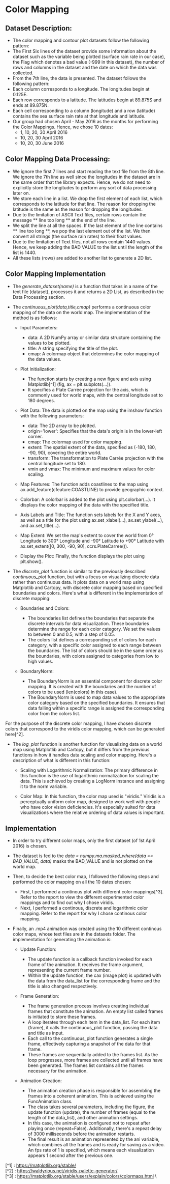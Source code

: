 # Color Mapping

## Dataset Description:

- The color mapping and contour plot datasets follow the following pattern:
- The First Six lines of the dataset provide some information about the dataset such as the variable being plotted (surface rain rate in our case), the Flag which denotes a bad value (-999 in this dataset), the number of rows and columns in the dataset and the date on which the data was collected.
- From the 7th line, the data is presented. The dataset follows the following pattern:
- Each column corresponds to a longitude. The longitudes begin at 0.125E.
- Each row corresponds to a latitude. The latitudes begin at 89.875S and ends at 89.875N.
- Each cell corresponding to a column (longitude) and a row (latitude) contains the sea surface rain rate at that longitude and latitude.
- Our group had chosen April - May 2016 as the months for performing the Color Mappings. Hence, we chose 10 dates: 
    - 1, 10, 20, 30 April 2016
    - 10, 20, 30 April 2016
    - 10, 20, 30 June 2016 

## Color Mapping Data Processing: 

- We ignore the first 7 lines and start reading the text file from the 8th line. We ignore the 7th line as well since the longitudes in the dataset are in the same order that the library expects. Hence, we do not need to explicitly store the longitudes to perform any sort of data processing later on.
- We store each line in a list. We drop the first element of each list, which corresponds to the latitude for that line. The reason for dropping the latitude is the same as the reason for dropping the longitudes. 
- Due to the limitation of ASCII Text files, certain rows contain the message ** line too long ** at the end of the line.
- We split the line at all the spaces. If the last element of the line contains ** line too long **, we pop the last element out of the list. We then convert all strings (the surface rain rates) to their float values. 
- Due to the limitation of Text files, not all rows contain 1440 values. Hence, we keep adding the BAD VALUE to the list until the length of the list is 1440. 
- All these lists (rows) are added to another list to generate a 2D list.

## Color Mapping Implementation

- The *generate_dataset(name)* is a function that takes in a name of the text file (dataset), processes it and returns a 2D List, as described in the Data Processing section.

- The *continuous_plot(data,title,cmap)* performs a continuous color mapping of the data on the world map. The implementation of the method is as follows:

    - Input Parameters:
        - data: A 2D NumPy array or similar data structure containing the values to be plotted.
        - title: A string specifying the title of the plot.
        - cmap: A colormap object that determines the color mapping of the data values.

    - Plot Initialization:
        - The function starts by creating a new figure and axis using Matplotlib[^1] (fig, ax = plt.subplots(...)).
        - It specifies a Plate Carrée projection for the axis, which is commonly used for world maps, with the central longitude set to 180 degrees.

    - Plot Data: The data is plotted on the map using the imshow function with the following parameters:
        - data: The 2D array to be plotted.
        - origin='lower': Specifies that the data's origin is in the lower-left corner.
        - cmap: The colormap used for color mapping.
        - extent: The spatial extent of the data, specified as (-180, 180, -90, 90), covering the entire world.
        - transform: The transformation to Plate Carrée projection with the central longitude set to 180.
        - vmin and vmax: The minimum and maximum values for color scaling.

    - Map Features: The function adds coastlines to the map using ax.add_feature(cfeature.COASTLINE) to provide geographic context.

    - Colorbar: A colorbar is added to the plot using plt.colorbar(...). It displays the color mapping of the data with the specified title.

    - Axis Labels and Title: The function sets labels for the X and Y axes, as well as a title for the plot using ax.set_xlabel(...), ax.set_ylabel(...), and ax.set_title(...).

    - Map Extent: We set the map's extent to cover the world from 0&deg; Longitude to 300&deg; Longitude and -90&deg; Latitude to +90&deg; Latitude with ax.set_extent([0, 300, -90, 90], ccrs.PlateCarree()).

    - Display the Plot: Finally, the function displays the plot using plt.show().

- The *discrete_plot* function is similar to the previously described *continuous_plot* function, but with a focus on visualizing discrete data rather than continuous data. It plots data on a world map using Matplotlib and Cartopy, with discrete color mapping based on specified boundaries and colors. Here's what is different in the implementation of discrete mapping:

    - Boundaries and Colors:
        - The boundaries list defines the boundaries that separate the discrete intervals for data visualization. These boundaries determine the range for each color category. We set the values to between 0 and 0.5, with a step of 0.05.
        - The colors list defines a corresponding set of colors for each category, with a specific color assigned to each range between the boundaries. The list of colors should be in the same order as the boundaries, with colors assigned to categories from low to high values.

    - BoundaryNorm: 
        - The BoundaryNorm is an essential component for discrete color mapping. It is created with the boundaries and the number of colors to be used (len(colors) in this case).
        - The BoundaryNorm is used to map data values to the appropriate color category based on the specified boundaries. It ensures that data falling within a specific range is assigned the corresponding color from the colors list. 

For the purpose of the discrete color mapping, I have chosen discrete colors that correspond to the viridis color mapping, which can be generated here[^2].

- The *log_plot* function is another function for visualizing data on a world map using Matplotlib and Cartopy, but it differs from the previous functions in how it handles data scaling and color mapping. Here's a description of what is different in this function:

    - Scaling with Logarithmic Normalization: The primary difference in this function is the use of logarithmic normalization for scaling the data. This is achieved by creating a LogNorm instance and assigning it to the norm variable.

    - Color Map: In this function, the color map used is "viridis." Viridis is a perceptually uniform color map, designed to work well with people who have color vision deficiencies. It's especially suited for data visualizations where the relative ordering of data values is important.

## Implementation

- In order to try different color maps, only the first dataset (of 1st April 2016) is chosen. 
- The dataset is fed to the *data = numpy.ma.masked_where(data == BAD_VALUE, data)* masks the BAD_VALUE and is not plotted on the world map.
- Then, to decide the best color map, I followed the following steps and performed the color mapping on all the 10 dates chosen:
    - First, I performed a continous plot with different color mappings[^3]. Refer to the report to view the different experimented color mappings and to find out why I chose viridis.
    - Next, I performed a continous, discrete and logarithmic color mapping. Refer to the report for why I chose continous color mapping.
- Finally, an .mp4 animation was created using the 10 different continous color maps, whose text files are in the datasets folder. The implementation for generating the animation is:

    - Update Function:
        - The update function is a callback function invoked for each frame of the animation. It receives the frame argument, representing the current frame number.
        - Within the update function, the cax (image plot) is updated with the data from the data_list for the corresponding frame and the title is also changed respectively.

    - Frame Generation:
        - The frame generation process involves creating individual frames that constitute the animation. An empty list called frames is initiated to store these frames.
        - A loop iterates through each item in the data_list. For each item (frame), it calls the continuous_plot function, passing the data and title as input.
        - Each call to the continuous_plot function generates a single frame, effectively capturing a snapshot of the data for that frame.
        - These frames are sequentially added to the frames list. As the loop progresses, more frames are collected until all frames have been generated. The frames list contains all the frames necessary for the animation.

    - Animation Creation:
        - The animation creation phase is responsible for assembling the frames into a coherent animation. This is achieved using the FuncAnimation class.
        - The class takes several parameters, including the figure, the update function (update), the number of frames (equal to the length of the data_list), and other animation settings.
        - In this case, the animation is configured not to repeat after playing once (repeat=False). Additionally, there's a repeat delay of 3000 milliseconds before the animation restarts.
        - The final result is an animation represented by the ani variable, which combines all the frames and is ready for saving as a video. An fps rate of 1 is specified, which means each visualization appears 1 second after the previous one.

[^1] : https://matplotlib.org/stable/ \
[^2] : https://waldyrious.net/viridis-palette-generator/ \
[^3] : https://matplotlib.org/stable/users/explain/colors/colormaps.html \